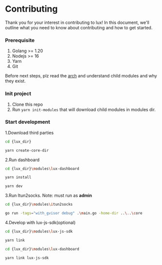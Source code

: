 # Contributing

Thank you for your interest in contributing to lux! In this document, we'll outline what you need to know about contributing and how to get started.


### Prerequisite
1. Golang >= 1.20
2. Nodejs >= 16
3. Yarn
4. Git

Before next steps, plz read the [arch](https://github.com/igoogolx/lux/blob/main/doc/architecture.md) and understand child modules and why they exist.

### Init project
1. Clone this repo
2. Run `yarn init-modules` that will download child modules in modules dir.

### Start development

1.Download third parties

```sh
cd {lux_dir}

yarn create-core-dir
```


2.Run dashboard

```sh
cd {lux_dir}\modules\lux-dashboard

yarn install

yarn dev
```


3.Run Itun2socks. Note: must run as **admin**

```sh
cd {lux_dir}\modules\itun2socks

go run -tags="with_gvisor debug" .\main.go -home-dir ..\..\core
```

4.Develop with lux-js-sdk(optional)

```sh
cd {lux_dir}\modules\lux-js-sdk

yarn link

cd {lux_dir}\modules\lux-dashboard

yarn link lux-js-sdk
```
